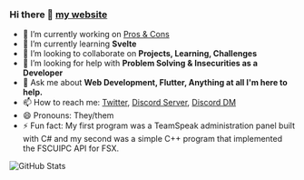 ### Hi there 👋 [my website](https://g33kidd.dev)

- 🔭 I’m currently working on [Pros & Cons](https://play.google.com/store/apps/details?id=com.g33kidd.pros_cons)
- 🌱 I’m currently learning **Svelte**
- 👯 I’m looking to collaborate on **Projects, Learning, Challenges**
- 🤔 I’m looking for help with **Problem Solving & Insecurities as a Developer**
- 💬 Ask me about **Web Development, Flutter, Anything at all I'm here to help.**
- 📫 How to reach me: [Twitter](https://twitter.com/g33kidd), [Discord Server](), [Discord DM](https://discordapp.com/users/117046039277469696)
- 😄 Pronouns: They/them
- ⚡ Fun fact: My first program was a TeamSpeak administration panel built with C# and my second was a simple C++ program that implemented the FSCUIPC API for FSX.

![GitHub Stats](https://github-readme-stats.vercel.app/api/?username=g33kidd&show_icons=true&title_color=fff&icon_color=79ff97&text_color=9f9f9f&bg_color=151515)
